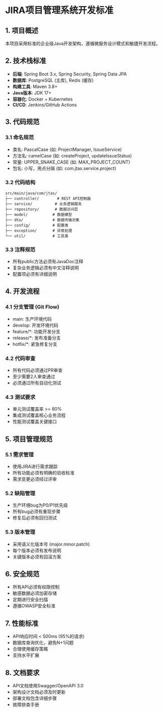 # JIRA项目管理系统开发标准

## 1. 项目概述
本项目采用标准的企业级Java开发架构，遵循微服务设计模式和敏捷开发流程。

## 2. 技术栈标准
- **后端**: Spring Boot 3.x, Spring Security, Spring Data JPA
- **数据库**: PostgreSQL (主库), Redis (缓存)
- **构建工具**: Maven 3.8+
- **Java版本**: JDK 17+
- **容器化**: Docker + Kubernetes
- **CI/CD**: Jenkins/GitHub Actions

## 3. 代码规范
### 3.1 命名规范
- 类名: PascalCase (如: ProjectManager, IssueService)
- 方法名: camelCase (如: createProject, updateIssueStatus)
- 常量: UPPER_SNAKE_CASE (如: MAX_PROJECT_COUNT)
- 包名: 小写，用点分隔 (如: com.jtas.service.project)

### 3.2 代码结构
```
src/main/java/com/jtas/
├── controller/        # REST API控制器
├── service/          # 业务逻辑服务
├── repository/       # 数据访问层
├── model/           # 数据模型
├── dto/             # 数据传输对象
├── config/          # 配置类
├── exception/       # 异常处理
└── util/            # 工具类
```

### 3.3 注释规范
- 所有public方法必须有JavaDoc注释
- 复杂业务逻辑必须有中文注释说明
- 配置项必须有详细说明

## 4. 开发流程
### 4.1 分支管理 (Git Flow)
- main: 生产环境代码
- develop: 开发环境代码
- feature/*: 功能开发分支
- release/*: 发布准备分支
- hotfix/*: 紧急修复分支

### 4.2 代码审查
- 所有代码必须通过PR审查
- 至少需要2人审查通过
- 必须通过所有自动化测试

### 4.3 测试要求
- 单元测试覆盖率 >= 80%
- 集成测试覆盖核心业务流程
- 性能测试覆盖关键接口

## 5. 项目管理规范
### 5.1 需求管理
- 使用JIRA进行需求跟踪
- 所有功能必须有明确的验收标准
- 需求变更必须经过评审

### 5.2 缺陷管理
- 生产环境bug为P0/P1优先级
- 所有bug必须有重现步骤
- 修复后必须有回归测试

### 5.3 版本管理
- 采用语义化版本号 (major.minor.patch)
- 每个版本必须有发布说明
- 关键版本必须有回滚方案

## 6. 安全规范
- 所有API必须有权限控制
- 敏感数据必须加密存储
- 定期进行安全扫描
- 遵循OWASP安全标准

## 7. 性能标准
- API响应时间 < 500ms (95%的请求)
- 数据库查询优化，避免N+1问题
- 合理使用缓存策略
- 支持水平扩展

## 8. 文档要求
- API文档使用Swagger/OpenAPI 3.0
- 架构设计文档必须及时更新
- 部署文档包含详细步骤
- 故障排查手册